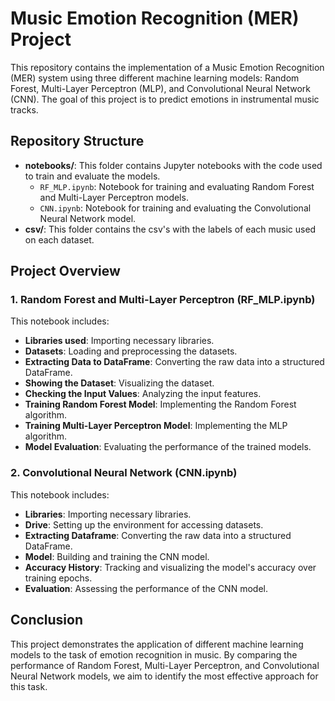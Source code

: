 # Music Emotion Recognition (MER) Project

This repository contains the implementation of a Music Emotion Recognition (MER) system using three different machine learning models: Random Forest, Multi-Layer Perceptron (MLP), and Convolutional Neural Network (CNN). The goal of this project is to predict emotions in instrumental music tracks.

## Repository Structure

- **notebooks/**: This folder contains Jupyter notebooks with the code used to train and evaluate the models.
  - `RF_MLP.ipynb`: Notebook for training and evaluating Random Forest and Multi-Layer Perceptron models.
  - `CNN.ipynb`: Notebook for training and evaluating the Convolutional Neural Network model.
- **csv/**: This folder contains the csv's with the labels of each music used on each dataset.

## Project Overview

### 1. Random Forest and Multi-Layer Perceptron (RF_MLP.ipynb)

This notebook includes:
- **Libraries used**: Importing necessary libraries.
- **Datasets**: Loading and preprocessing the datasets.
- **Extracting Data to DataFrame**: Converting the raw data into a structured DataFrame.
- **Showing the Dataset**: Visualizing the dataset.
- **Checking the Input Values**: Analyzing the input features.
- **Training Random Forest Model**: Implementing the Random Forest algorithm.
- **Training Multi-Layer Perceptron Model**: Implementing the MLP algorithm.
- **Model Evaluation**: Evaluating the performance of the trained models.

### 2. Convolutional Neural Network (CNN.ipynb)

This notebook includes:
- **Libraries**: Importing necessary libraries.
- **Drive**: Setting up the environment for accessing datasets.
- **Extracting Dataframe**: Converting the raw data into a structured DataFrame.
- **Model**: Building and training the CNN model.
- **Accuracy History**: Tracking and visualizing the model's accuracy over training epochs.
- **Evaluation**: Assessing the performance of the CNN model.

## Conclusion
This project demonstrates the application of different machine learning models to the task of emotion recognition in music. By comparing the performance of Random Forest, Multi-Layer Perceptron, and Convolutional Neural Network models, we aim to identify the most effective approach for this task.
